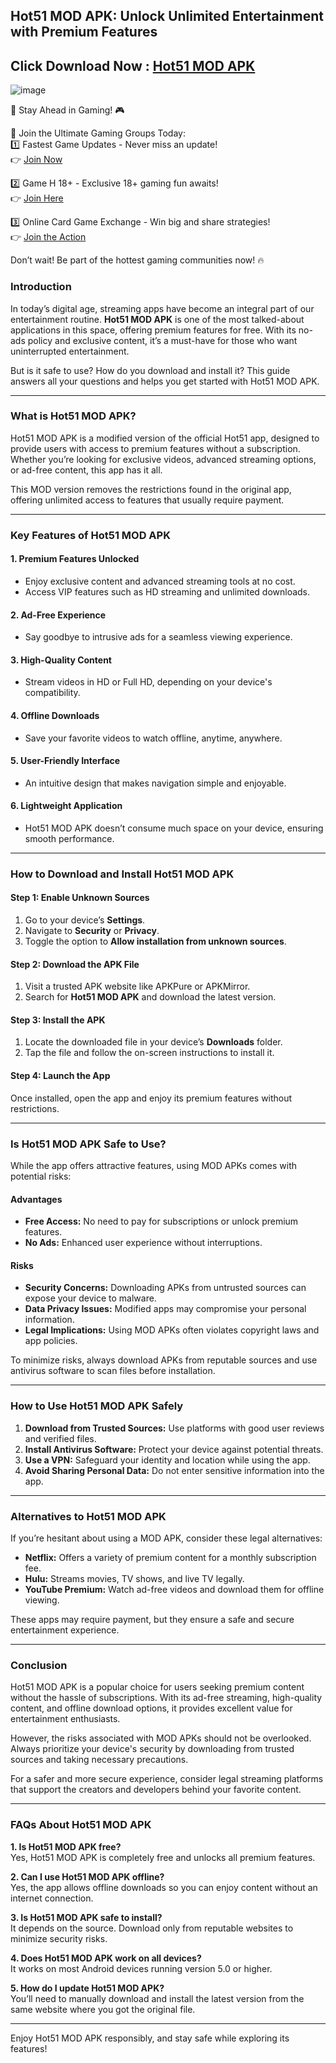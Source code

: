 ## **Hot51 MOD APK: Unlock Unlimited Entertainment with Premium Features**  


## Click Download Now : [Hot51 MOD APK](https://apkfyp.com/hot51.html)

![image](https://github.com/user-attachments/assets/7a54dd98-b464-4d57-b486-e7b18adb90c6)

🚀 Stay Ahead in Gaming! 🎮  

📢 Join the Ultimate Gaming Groups Today:  
1️⃣ Fastest Game Updates - Never miss an update!  
👉 [Join Now](https://t.me/apk_fyp)  

2️⃣ Game H 18+ - Exclusive 18+ gaming fun awaits!  
👉 [Join Here](https://t.me/apkfypgame18)  

3️⃣ Online Card Game Exchange - Win big and share strategies!  
👉 [Join the Action](https://t.me/apkfypslotgamea)  

Don’t wait! Be part of the hottest gaming communities now! 🔥
### **Introduction**  
In today’s digital age, streaming apps have become an integral part of our entertainment routine. **Hot51 MOD APK** is one of the most talked-about applications in this space, offering premium features for free. With its no-ads policy and exclusive content, it’s a must-have for those who want uninterrupted entertainment.  

But is it safe to use? How do you download and install it? This guide answers all your questions and helps you get started with Hot51 MOD APK.  

---

### **What is Hot51 MOD APK?**  
Hot51 MOD APK is a modified version of the official Hot51 app, designed to provide users with access to premium features without a subscription. Whether you’re looking for exclusive videos, advanced streaming options, or ad-free content, this app has it all.  

This MOD version removes the restrictions found in the original app, offering unlimited access to features that usually require payment.  

---

### **Key Features of Hot51 MOD APK**  

#### **1. Premium Features Unlocked**  
- Enjoy exclusive content and advanced streaming tools at no cost.  
- Access VIP features such as HD streaming and unlimited downloads.  

#### **2. Ad-Free Experience**  
- Say goodbye to intrusive ads for a seamless viewing experience.  

#### **3. High-Quality Content**  
- Stream videos in HD or Full HD, depending on your device's compatibility.  

#### **4. Offline Downloads**  
- Save your favorite videos to watch offline, anytime, anywhere.  

#### **5. User-Friendly Interface**  
- An intuitive design that makes navigation simple and enjoyable.  

#### **6. Lightweight Application**  
- Hot51 MOD APK doesn’t consume much space on your device, ensuring smooth performance.  

---

### **How to Download and Install Hot51 MOD APK**  

#### **Step 1: Enable Unknown Sources**  
1. Go to your device’s **Settings**.  
2. Navigate to **Security** or **Privacy**.  
3. Toggle the option to **Allow installation from unknown sources**.  

#### **Step 2: Download the APK File**  
1. Visit a trusted APK website like APKPure or APKMirror.  
2. Search for **Hot51 MOD APK** and download the latest version.  

#### **Step 3: Install the APK**  
1. Locate the downloaded file in your device’s **Downloads** folder.  
2. Tap the file and follow the on-screen instructions to install it.  

#### **Step 4: Launch the App**  
Once installed, open the app and enjoy its premium features without restrictions.  

---

### **Is Hot51 MOD APK Safe to Use?**  
While the app offers attractive features, using MOD APKs comes with potential risks:  

#### **Advantages**  
- **Free Access:** No need to pay for subscriptions or unlock premium features.  
- **No Ads:** Enhanced user experience without interruptions.  

#### **Risks**  
- **Security Concerns:** Downloading APKs from untrusted sources can expose your device to malware.  
- **Data Privacy Issues:** Modified apps may compromise your personal information.  
- **Legal Implications:** Using MOD APKs often violates copyright laws and app policies.  

To minimize risks, always download APKs from reputable sources and use antivirus software to scan files before installation.  

---

### **How to Use Hot51 MOD APK Safely**  
1. **Download from Trusted Sources:** Use platforms with good user reviews and verified files.  
2. **Install Antivirus Software:** Protect your device against potential threats.  
3. **Use a VPN:** Safeguard your identity and location while using the app.  
4. **Avoid Sharing Personal Data:** Do not enter sensitive information into the app.  

---

### **Alternatives to Hot51 MOD APK**  
If you’re hesitant about using a MOD APK, consider these legal alternatives:  
- **Netflix:** Offers a variety of premium content for a monthly subscription fee.  
- **Hulu:** Streams movies, TV shows, and live TV legally.  
- **YouTube Premium:** Watch ad-free videos and download them for offline viewing.  

These apps may require payment, but they ensure a safe and secure entertainment experience.  

---

### **Conclusion**  
Hot51 MOD APK is a popular choice for users seeking premium content without the hassle of subscriptions. With its ad-free streaming, high-quality content, and offline download options, it provides excellent value for entertainment enthusiasts.  

However, the risks associated with MOD APKs should not be overlooked. Always prioritize your device's security by downloading from trusted sources and taking necessary precautions.  

For a safer and more secure experience, consider legal streaming platforms that support the creators and developers behind your favorite content.  

---

### **FAQs About Hot51 MOD APK**  

**1. Is Hot51 MOD APK free?**  
Yes, Hot51 MOD APK is completely free and unlocks all premium features.  

**2. Can I use Hot51 MOD APK offline?**  
Yes, the app allows offline downloads so you can enjoy content without an internet connection.  

**3. Is Hot51 MOD APK safe to install?**  
It depends on the source. Download only from reputable websites to minimize security risks.  

**4. Does Hot51 MOD APK work on all devices?**  
It works on most Android devices running version 5.0 or higher.  

**5. How do I update Hot51 MOD APK?**  
You’ll need to manually download and install the latest version from the same website where you got the original file.  

---  

Enjoy Hot51 MOD APK responsibly, and stay safe while exploring its features!
